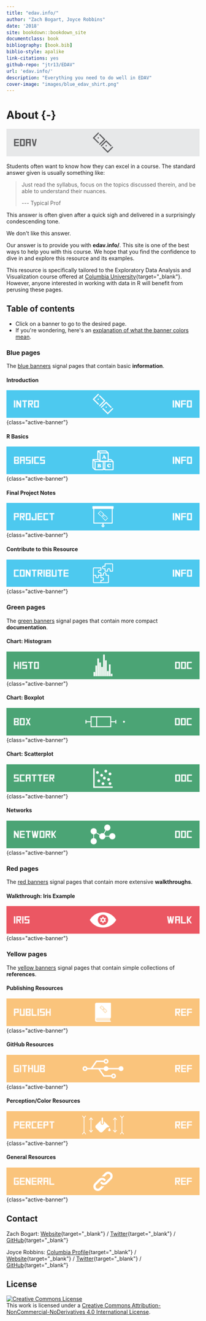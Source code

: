 ```yaml
--- 
title: "edav.info/"
author: "Zach Bogart, Joyce Robbins"
date: '2018'
site: bookdown::bookdown_site
documentclass: book
bibliography: [book.bib]
biblio-style: apalike
link-citations: yes
github-repo: "jtr13/EDAV"
url: 'edav.info/'
description: "Everything you need to do well in EDAV"
cover-image: "images/blue_edav_shirt.png"
---
```




# About {-}

![](images/banners/edav_banner.png)

Students often want to know how they can excel in a course. The standard answer given is usually something like: 

> Just read the syllabus, focus on the topics discussed therein, and be able to understand their nuances.
>
> --- Typical Prof 

This answer is often given after a quick sigh and delivered in a surprisingly condescending tone.

We don't like this answer.

Our answer is to provide you with **edav.info/**. This site is one of the best ways to help you with this course. We hope that you find the confidence to dive in and explore this resource and its examples.

This resource is specifically tailored to the Exploratory Data Analysis and Visualization course offered at [Columbia University](https://www.columbia.edu/){target="_blank"}. However, anyone interested in working with data in R will benefit from perusing these pages.

<!-- toc -->
## Table of contents
- Click on a banner to go to the desired page.
- If you're wondering, here's an [explanation of what the banner colors mean](intro.html#what-the-banners-mean).

<!-- #### Header -->
<!-- [![Header](images/banners/banner_TITLE.png)](TITLE.html){class="active-banner"} -->

<!-- Blue Pages -->
### Blue pages
The [blue banners](intro.html#blue-pages-1) signal pages that contain basic **information**.

#### Introduction
[![Introduction](images/banners/banner_intro.png)](intro.html){class="active-banner"}

#### R Basics
[![R Basics](images/banners/banner_basics.png)](basics.html){class="active-banner"}

#### Final Project Notes
[![Final Project Notes](images/banners/banner_presentation.png)](project.html){class="active-banner"}

#### Contribute to this Resource
[![Contribute to this resource](images/banners/banner_contribute.png)](contribute.html){class="active-banner"}

<!-- Green Pages -->
### Green pages
The [green banners](intro.html#green-pages-1) signal pages that contain more compact **documentation**.

#### Chart: Histogram
[![Chart: Histogram](images/banners/banner_histogram.png)](histo.html){class="active-banner"}

#### Chart: Boxplot
[![Chart: Boxplot](images/banners/banner_boxplot.png)](box.html){class="active-banner"}

#### Chart: Scatterplot
[![Chart: Scatterplot](images/banners/banner_scatterplot.png)](scatter.html){class="active-banner"}

#### Networks
[![Networks](images/banners/banner_network.png)](network.html){class="active-banner"}

<!-- Red Pages -->
### Red pages
The [red banners](intro.html#red-pages-1) signal pages that contain more extensive **walkthroughs**.

#### Walkthrough: Iris Example
[![Walkthrough: Iris Example](images/banners/banner_iris.png)](iris.html){class="active-banner"}

<!-- Yellow Pages -->
### Yellow pages
The [yellow banners](intro.html#yellow-pages-1) signal pages that contain simple collections of  **references**.

#### Publishing Resources
[![Publishing with R](images/banners/banner_publish.png)](publish.html){class="active-banner"}

#### GitHub Resources
[![GitHub Resources](images/banners/banner_github.png)](github.html){class="active-banner"}

#### Perception/Color Resources
[![Perception/Color Resources](images/banners/banner_percept.png)](percept.html){class="active-banner"}

#### General Resources
[![General Resources](images/banners/banner_resources.png)](general.html){class="active-banner"}

<!-- Contact -->
## Contact

Zach Bogart: 
[Website](https://zachbogart.com/){target="_blank"}
/
[Twitter](https://twitter.com/zachbogart){target="_blank"}
/
[GitHub](https://github.com/zachbogart){target="_blank"}

Joyce Robbins: 
[Columbia Profile](http://stat.columbia.edu/department-directory/name/joyce-robbins/){target="_blank"}
/
[Website](http://www.joyce-robbins.com/){target="_blank"}
/
[Twitter](https://twitter.com/jtrnyc){target="_blank"}
/
[GitHub](https://github.com/jtr13){target="_blank"}

<!-- License -->
## License

<a rel="license" href="http://creativecommons.org/licenses/by-nc-nd/4.0/" target="_blank"><img alt="Creative Commons License" style="border-width:0" src="https://i.creativecommons.org/l/by-nc-nd/4.0/88x31.png" /></a><br />This work is licensed under a <a rel="license" href="http://creativecommons.org/licenses/by-nc-nd/4.0/" target="_blank">Creative Commons Attribution-NonCommercial-NoDerivatives 4.0 International License</a>.

